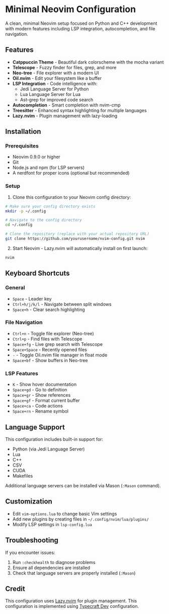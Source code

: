 # Minimal Neovim Configuration

A clean, minimal Neovim setup focused on Python and C++ development with modern features including LSP integration, autocompletion, and file navigation.

## Features

- **Catppuccin Theme** - Beautiful dark colorscheme with the mocha variant
- **Telescope** - Fuzzy finder for files, grep, and more
- **Neo-tree** - File explorer with a modern UI
- **Oil.nvim** - Edit your filesystem like a buffer
- **LSP Integration** - Code intelligence with:
  - Jedi Language Server for Python
  - Lua Language Server for Lua
  - Ast-grep for improved code search
- **Autocompletion** - Smart completion with nvim-cmp
- **Treesitter** - Enhanced syntax highlighting for multiple languages
- **Lazy.nvim** - Plugin management with lazy-loading

## Installation

### Prerequisites

- Neovim 0.9.0 or higher
- Git
- Node.js and npm (for LSP servers)
- A nerdfont for proper icons (optional but recommended)

### Setup

1. Clone this configuration to your Neovim config directory:

```bash
# Make sure your config directory exists
mkdir -p ~/.config

# Navigate to the config directory
cd ~/.config

# Clone the repository (replace with your actual repository URL)
git clone https://github.com/yourusername/nvim-config.git nvim
```

2. Start Neovim - Lazy.nvim will automatically install on first launch:

```bash
nvim
```

## Keyboard Shortcuts

### General

- `Space` - Leader key
- `Ctrl+h/j/k/l` - Navigate between split windows
- `Space+h` - Clear search highlighting

### File Navigation

- `Ctrl+n` - Toggle file explorer (Neo-tree)
- `Ctrl+p` - Find files with Telescope
- `Space+fg` - Live grep search with Telescope
- `Space+Space` - Recently opened files
- `-` - Toggle Oil.nvim file manager in float mode
- `Space+bf` - Show buffers in Neo-tree

### LSP Features

- `K` - Show hover documentation
- `Space+gd` - Go to definition
- `Space+gr` - Show references
- `Space+gf` - Format current buffer
- `Space+ca` - Code actions
- `Space+rn` - Rename symbol

## Language Support

This configuration includes built-in support for:

- Python (via Jedi Language Server)
- Lua
- C++
- CSV
- CUDA
- Makefiles

Additional language servers can be installed via Mason (`:Mason` command).

## Customization

- Edit `vim-options.lua` to change basic Vim settings
- Add new plugins by creating files in `~/.config/nvim/lua/plugins/`
- Modify LSP settings in `lsp-config.lua`

## Troubleshooting

If you encounter issues:

1. Run `:checkhealth` to diagnose problems
2. Ensure all dependencies are installed
3. Check that language servers are properly installed (`:Mason`)

## Credit

This configuration uses [Lazy.nvim](https://github.com/folke/lazy.nvim) for plugin management.
This configuration is implemented using [Typecraft Dev](https://github.com/typecraft-dev) configuration.